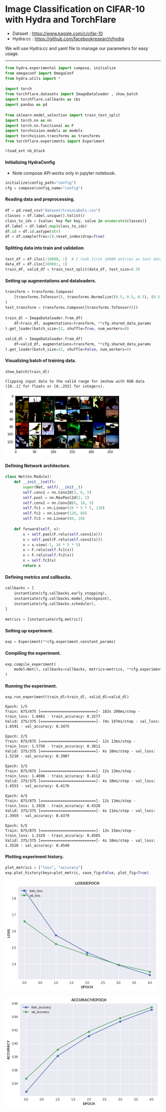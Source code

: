 # Image Classification on CIFAR-10 with Hydra and TorchFlare
* Dataset : <https://www.kaggle.com/c/cifar-10>
* Hydra:cc : <https://github.com/facebookresearch/hydra>

We will use Hydra:cc and yaml file to manage our parameters for easy usage.
***

``` python
from hydra.experimental import compose, initialize
from omegaconf import OmegaConf
from hydra.utils import *

import torch
from torchflare.datasets import ImageDataloader , show_batch
import torchflare.callbacks as cbs
import pandas as pd

from sklearn.model_selection import train_test_split
import torch.nn as nn
import torch.nn.functional as F
import torchvision.models as models
import torchvision.transforms as transforms
from torchflare.experiments import Experiment
```


``` python
%load_ext nb_black
```




#### Initializing HydraConfig
* Note compose API works only in jupyter notebook.
``` python
initialize(config_path="config")
cfg = compose(config_name="config")
```


#### Reading data and preprocessing.
``` python
df = pd.read_csv("dataset/trainLabels.csv")
classes = df.label.unique().tolist()
class_to_idx = {value: key for key, value in enumerate(classes)}
df.label = df.label.map(class_to_idx)
df.id = df.id.astype(str)
df = df.sample(frac=1).reset_index(drop=True)
```


#### Splitting data into train and validation

``` python
test_df = df.iloc[:10000, :]  # I took first 10000 entries as test data
data_df = df.iloc[10000:, :]
train_df, valid_df = train_test_split(data_df, test_size=0.3)
```

#### Setting up augmentations and dataloaders.
``` python
transform = transforms.Compose(
    [transforms.ToTensor(), transforms.Normalize((0.5, 0.5, 0.5), (0.5, 0.5, 0.5))]
)
test_transform = transforms.Compose([transforms.ToTensor()])

train_dl = ImageDataloader.from_df(
    df=train_df, augmentations=transform, **cfg.shared_data_params
).get_loader(batch_size=32, shuffle=True, num_workers=0)

valid_dl = ImageDataloader.from_df(
    df=valid_df, augmentations=transform, **cfg.shared_data_params
).get_loader(batch_size=32, shuffle=False, num_workers=0)

```



#### Visualizing batch of training data.
``` python
show_batch(train_dl)
```

    Clipping input data to the valid range for imshow with RGB data ([0..1] for floats or [0..255] for integers).




![png](image_classification_hydra_files/image_classification_hydra_7_1.png)







#### Defining Network architecture.
``` python
class Net(nn.Module):
    def __init__(self):
        super(Net, self).__init__()
        self.conv1 = nn.Conv2d(3, 6, 5)
        self.pool = nn.MaxPool2d(2, 2)
        self.conv2 = nn.Conv2d(6, 16, 5)
        self.fc1 = nn.Linear(16 * 5 * 5, 120)
        self.fc2 = nn.Linear(120, 84)
        self.fc3 = nn.Linear(84, 10)

    def forward(self, x):
        x = self.pool(F.relu(self.conv1(x)))
        x = self.pool(F.relu(self.conv2(x)))
        x = x.view(-1, 16 * 5 * 5)
        x = F.relu(self.fc1(x))
        x = F.relu(self.fc2(x))
        x = self.fc3(x)
        return x
```






#### Defining metrics and callbacks.
``` python
callbacks = [
    instantiate(cfg.callbacks.early_stopping),
    instantiate(cfg.callbacks.model_checkpoint),
    instantiate(cfg.callbacks.scheduler),
]

metrics = [instantiate(cfg.metric)]
```




#### Setting up experiment.
``` python
exp = Experiment(**cfg.experiment.constant_params)
```



#### Compiling the experiment.
``` python
exp.compile_experiment(
    model=Net(), callbacks=callbacks, metrics=metrics, **cfg.experiment.compile_params
)
```

#### Running the experiment.
``` python
exp.run_experiment(train_dl=train_dl, valid_dl=valid_dl)
```


    Epoch: 1/5
    Train: 875/875 [=========================]- 183s 209ms/step - train_loss: 1.8461 - train_accuracy: 0.3277
    Valid: 375/375 [=========================]- 74s 197ms/step - val_loss: 1.6591 - val_accuracy: 0.3475

    Epoch: 2/5
    Train: 875/875 [=========================]- 12s 13ms/step - train_loss: 1.5756 - train_accuracy: 0.3811
    Valid: 375/375 [=========================]- 4s 10ms/step - val_loss: 1.5218 - val_accuracy: 0.3907

    Epoch: 3/5
    Train: 875/875 [=========================]- 12s 13ms/step - train_loss: 1.4696 - train_accuracy: 0.4112
    Valid: 375/375 [=========================]- 4s 10ms/step - val_loss: 1.4553 - val_accuracy: 0.4176

    Epoch: 4/5
    Train: 875/875 [=========================]- 12s 13ms/step - train_loss: 1.3928 - train_accuracy: 0.4328
    Valid: 375/375 [=========================]- 4s 11ms/step - val_loss: 1.3959 - val_accuracy: 0.4379

    Epoch: 5/5
    Train: 875/875 [=========================]- 13s 15ms/step - train_loss: 1.3329 - train_accuracy: 0.4505
    Valid: 375/375 [=========================]- 4s 10ms/step - val_loss: 1.3526 - val_accuracy: 0.4540




#### Plotting experiment history.
``` python
plot_metrics = ["loss", "accuracy"]
exp.plot_history(keys=plot_metric, save_fig=False, plot_fig=True)
```



![png](image_classification_hydra_files/image_classification_hydra_13_0.png)





![png](image_classification_hydra_files/image_classification_hydra_13_1.png)
